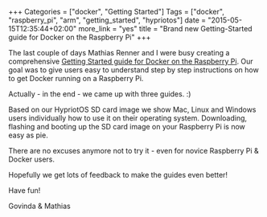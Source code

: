 +++
Categories = ["docker", "Getting Started"]
Tags = ["docker", "raspberry_pi", "arm", "getting_started", "hypriotos"]
date = "2015-05-15T12:35:44+02:00"
more_link = "yes"
title = "Brand new Getting-Started guide for Docker on the Raspberry Pi"
+++

The last couple of days Mathias Renner and I were busy creating a comprehensive [Getting Started guide for Docker on the Raspberry Pi](http://blog.hypriot.com/getting-started).
Our goal was to give users easy to understand step by step instructions on how to get Docker running on a Raspberry Pi.
<!--more-->

Actually - in the end - we came up with three guides. :)

Based on our HypriotOS SD card image we show Mac, Linux and Windows users individually how to use it on their operating system.
Downloading, flashing and booting up the SD card image on your Raspberry Pi is now easy as pie.

There are no excuses anymore not to try it - even for novice Raspberry Pi & Docker users.

Hopefully we get lots of feedback to make the guides even better!

Have fun!

Govinda & Mathias
